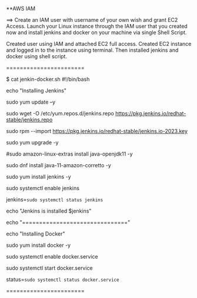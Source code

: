 **AWS IAM 

==> Create an IAM user with username of your own wish and grant EC2 Access. 
Launch your Linux instance through the IAM user that you created now and install jenkins and docker on your machine via single Shell Script.

Created user using IAM and attached EC2 full access. Created EC2 instance and logged in to the instance using terminal. Then installed jenkins and docker using shell script.

=======================

$ cat jenkin-docker.sh
#!/bin/bash

echo "Installing Jenkins"

sudo yum update –y

sudo wget -O /etc/yum.repos.d/jenkins.repo https://pkg.jenkins.io/redhat-stable/jenkins.repo

sudo rpm --import https://pkg.jenkins.io/redhat-stable/jenkins.io-2023.key

sudo yum upgrade -y

#sudo amazon-linux-extras install java-openjdk11 -y

sudo dnf install java-11-amazon-corretto -y

sudo yum install jenkins -y

sudo systemctl enable jenkins

jenkins=`sudo systemctl status jenkins`

echo "Jenkins is installed $jenkins"

echo "==============================="

echo "Installing Docker"

sudo yum install docker -y

sudo systemctl enable docker.service

sudo systemctl start docker.service

status=`sudo systemctl status docker.service`


=======================
